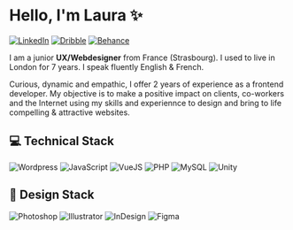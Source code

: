 # Hello, I'm Laura ✨

[![LinkedIn](https://img.shields.io/badge/linkedin-%230077B5.svg?style=for-the-badge&logo=linkedin&logoColor=white&color=0055A4)](https://www.linkedin.com/in/laura-gnc/)
[![Dribble](https://img.shields.io/badge/Dribbble-EA4C89?style=for-the-badge&logo=dribbble&logoColor=white)](https://www.linkedin.com/in/laura-gnc/)
[![Behance](https://img.shields.io/badge/-Behance-blue?style=for-the-badge&logo=behance&logoColor=white)](https://www.linkedin.com/in/laura-gnc/)

<!--
CONTACT FOR MY FUTUR BUSINESS

[![Kickstarter](https://img.shields.io/static/v1?style=for-the-badge&message=Kickstarter&color=222222&logo=Kickstarter&logoColor=05CE78&label=)](https://www.linkedin.com/in/laura-gnc/)
[![Discord](https://img.shields.io/badge/Discord-7289DA?style=for-the-badge&logo=discord&logoColor=white)](https://www.linkedin.com/in/laura-gnc/)
[![Gitlab](https://img.shields.io/badge/GitLab-330F63?style=for-the-badge&logo=gitlab&logoColor=white)](https://www.linkedin.com/in/laura-gnc/)

-->

I am a junior <b>UX/Webdesigner</b> from France (Strasbourg).
I used to live in London for 7 years. I speak fluently English & French.

Curious, dynamic and empathic, I offer 2 years of experience as a frontend developer. My objective is to make a positive impact on clients, co-workers and the Internet using my skills and experiennce to design and bring to life compelling & attractive websites.

<!--
<img src="" />
-->

## :computer: Technical Stack

![Wordpress](https://img.shields.io/badge/Wordpress-21759B?style=for-the-badge&logo=wordpress&logoColor=white)
![JavaScript](https://img.shields.io/badge/JavaScript-F7DF1E?style=for-the-badge&logo=javascript&logoColor=black)
![VueJS](https://img.shields.io/badge/Vue.js-35495E?style=for-the-badge&logo=vue.js&logoColor=4FC08D)
![PHP](https://img.shields.io/badge/PHP-777BB4?style=for-the-badge&logo=php&logoColor=white)
![MySQL](https://img.shields.io/badge/MySQL-00000F?style=for-the-badge&logo=mysql&logoColor=white)
![Unity](https://img.shields.io/badge/Unity-100000?style=for-the-badge&logo=unity&logoColor=white)


## :art: Design Stack

![Photoshop](https://img.shields.io/badge/Adobe%20Photoshop-31A8FF?style=for-the-badge&logo=Adobe%20Photoshop&logoColor=black)
![Illustrator](https://img.shields.io/badge/Adobe%20Illustrator-FF9A00?style=for-the-badge&logo=adobe%20illustrator&logoColor=white)
![InDesign](https://img.shields.io/badge/Adobe%20InDesign-FF3366?style=for-the-badge&logo=Adobe%20InDesign&logoColor=white)
![Figma](https://img.shields.io/badge/Figma-F24E1E?style=for-the-badge&logo=figma&logoColor=white)

<!--
SKILLS THAT I WILL HAVE IN THE FUTURE:

![Sketch](https://img.shields.io/badge/Sketch-FFB387?style=for-the-badge&logo=sketch&logoColor=black)
![XD](https://img.shields.io/badge/Adobe%20XD-470137?style=for-the-badge&logo=Adobe%20XD&logoColor=#FF61F6)
![PremierePro](https://img.shields.io/badge/Adobe%20Premiere%20Pro-9999FF?style=for-the-badge&logo=Adobe%20Premiere%20Pro&logoColor=white)
![AfterEffects](https://img.shields.io/badge/Adobe%20after%20affects-CF96FD?style=for-the-badge&logo=Adobe%20after%20effects&logoColor=393665)

=====

https://dev.to/envoy_/150-badges-for-github-pnk
-->
